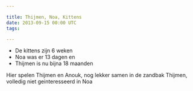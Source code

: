 ```yaml
---

title: Thijmen, Noa, Kittens
date: 2013-09-15 00:00 UTC
tags: 

---
```

- De kittens zijn 6 weken
- Noa was er 13 dagen en 
- Thijmen is nu bijna 18 maanden 

Hier spelen Thijmen en Anouk, nog lekker samen in de zandbak 
Thijmen, volledig niet geinteresseerd in Noa 
